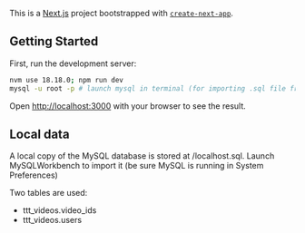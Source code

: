 This is a [Next.js](https://nextjs.org) project bootstrapped with [`create-next-app`](https://nextjs.org/docs/app/api-reference/cli/create-next-app).

## Getting Started

First, run the development server:

```bash
nvm use 18.18.0; npm run dev
mysql -u root -p # launch mysql in terminal (for importing .sql file from prod db)
```

Open [http://localhost:3000](http://localhost:3000) with your browser to see the result.


## Local data

A local copy of the MySQL database is stored at /localhost.sql. Launch MySQLWorkbench to import it (be sure MySQL is running in System Preferences)

Two tables are used:
* ttt_videos.video_ids
* ttt_videos.users